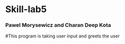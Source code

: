 # Skill-lab5
### Pawel Morysewicz and Charan Deep Kota
#This program is taking user input and greets the user 
